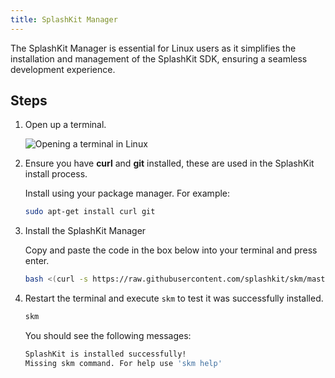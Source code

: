 ```yaml
---
title: SplashKit Manager
---
```

The SplashKit Manager is essential for Linux users as it simplifies the installation and management of the SplashKit SDK, ensuring a seamless development experience.
## Steps
1. Open up a terminal.

    ![Opening a terminal in Linux](/gifs/linux/open-terminal.gif)

2. Ensure you have **curl** and **git** installed, these are used in the SplashKit install process.

    Install using your package manager. For example:

    ```bash
    sudo apt-get install curl git
    ```

3. Install the SplashKit Manager

    Copy and paste the code in the box below into your terminal and press enter.

    ```bash
    bash <(curl -s https://raw.githubusercontent.com/splashkit/skm/master/install-scripts/skm-install.sh)
    ```

4. Restart the terminal and execute `skm` to test it was successfully installed. 

    ```bash
    skm
    ```

    You should see the following messages:

    ```bash
    SplashKit is installed successfully!
    Missing skm command. For help use 'skm help'
    ```


